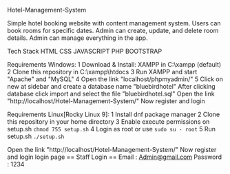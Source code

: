 Hotel-Management-System

Simple hotel booking website with content management system. Users can book rooms for specific dates. Admin can create, update, and delete room details. Admin can manage everything in the app.

Tech Stack
HTML
CSS
JAVASCRIPT
PHP
BOOTSTRAP 

Requirements Windows:
1 Download & Install: XAMPP in C:\xampp (default)
2 Clone this repository in C:\xampp\htdocs
3 Run XAMPP and start "Apache" and "MySQL"
4 Open the link "localhost/phpmyadmin/"
5 Click on new at sidebar and create a database name "bluebirdhotel"
After clicking database click import and select the file "bluebirdhotel.sql"
Open the link "http://localhost/Hotel-Management-System/"
Now register and login


Requirements Linux[Rocky Linux 9]:
1 Install dnf package manager
2 Clone this repository in your home directory
3 Enable execute permissions on setup.sh `chmod 755 setup.sh`
4 Login as root or use `sudo su - root`
5 Run setup.sh `./setup.sh`



Open the link "http://localhost/Hotel-Management-System/"
Now register and login
login page
== Staff Login ==
Email : Admin@gmail.com
Password : 1234
